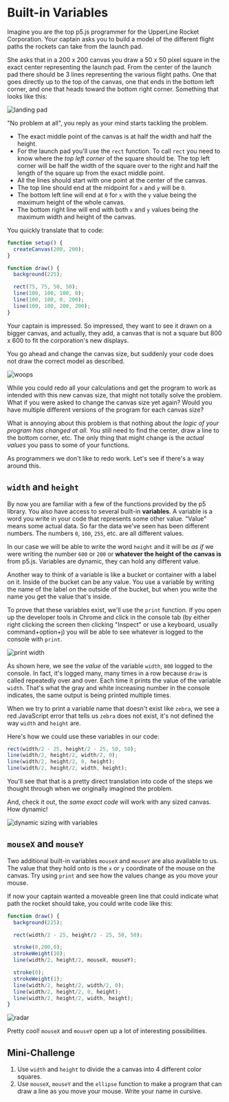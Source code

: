 # Built-in Variables

Imagine you are the top p5.js programmer for the  UpperLine Rocket Corporation.  Your captain asks you to build a model of the different flight paths the rockets can take from the launch pad.

She asks that in a 200 x 200 canvas you draw a 50 x 50 pixel square in the exact center representing the launch pad.  From the center of the launch pad there should be 3 lines representing the various flight paths. One that goes directly up to the top of the canvas, one that ends in the bottom left corner, and one that heads toward the bottom right corner. Something that looks like this:

![landing pad](/resources/landing-pad.png)

"No problem at all", you reply as your mind starts tackling the problem.

- The exact middle point of the canvas is at half the width and half the height.
- For the launch pad you'll use the `rect` function. To call `rect` you need to know where the *top left corner* of the square should be.  The top left corner will be half the width of the square over to the right and half the length of the square up from the exact middle point.
- All the lines should start with one point at the center of the canvas.
- The top line should end at the midpoint for `x` and `y` will be `0`.
- The bottom left line will end at `0` for `x` with the `y` value being the maximum height of the whole canvas.
- The bottom right line will end with both `x` and `y` values being the maximum width and height of the canvas.

You quickly translate that to code:

```javascript
function setup() {
  createCanvas(200, 200);
}

function draw() {
  background(225);

  rect(75, 75, 50, 50);
  line(100, 100, 100, 0);
  line(100, 100, 0, 200);
  line(100, 100, 200, 200);
}
```

Your captain is impressed. So impressed, they want to see it drawn on a bigger canvas, and actually, they add, a canvas that is not a square but 800 x 600 to fit the corporation's new displays.

You go ahead and change the canvas size, but suddenly your code does not draw the correct model as described.

![woops](/resources/launch-pad-resize.gif)

While you could redo all your calculations and get the program to work as intended with this new canvas size, that might not totally solve the problem.  What if you were asked to change the canvas size yet again? Would you have multiple different versions of the program for each canvas size?

What is annoying about this problem is that nothing about *the logic of your program has changed at all*. You still need to find the center, draw a line to the bottom corner, etc.  The only thing that might change is the *actual values* you pass to some of your functions.  

As programmers we don't like to redo work.  Let's see if there's a way around this.

## `width` and `height`
By now you are familiar with a few of the functions provided by the p5 library.  You also have access to several built-in **variables**.  A variable is a word you write in your code that represents some other value.  "Value" means some actual data. So far the data we've seen has been different numbers. The numbers `0`, `100`, `255`, etc. are all different values.

In our case we will be able to write the word `height` and it will be *as if* we were writing the number `600` or `200` or **whatever the height of the canvas is** from p5.js. Variables are dynamic, they can hold any different value.

Another way to think of a variable is like a bucket or container with a label on it. Inside of the bucket can be any value.  You use a variable by writing the name of the label on the outside of the bucket, but when you write the name you get the value that's inside.

To prove that these variables exist, we'll use the `print` function. If you open up the developer tools in Chrome and click in the console tab (by either right clicking the screen then clicking "Inspect" or use a keyboard, usually command+option+j) you will be able to see whatever is logged to the console with `print`.

![print width](/resources/print-width.gif)

As shown here, we see the *value* of the variable `width`, `800` logged to the console. In fact, it's logged many, many times in a row because `draw` is called repeatedly over and over. Each time it prints the value of the variable `width`. That's what the gray and white increasing number in the console indicates, the same output is being printed multiple times.

When we try to print a variable name that doesn't exist like `zebra`, we see a red JavaScript error that tells us `zebra` does not exist, it's not defined the way `width` and `height` are.

Here's how we could use these variables in our code:

```javascript
rect(width/2 - 25, height/2 - 25, 50, 50);
line(width/2, height/2, width/2, 0);
line(width/2, height/2, 0, height);
line(width/2, height/2, width, height);
```

You'll see that that is a pretty direct translation into code of the steps we thought through when we originally imagined the problem.

And, check it out, the *same exact code* will work with any sized canvas. How dynamic!

![dynamic sizing with variables](/resources/dynamic-variables.gif)

## `mouseX` and `mouseY`
Two additional built-in variables `mouseX` and `mouseY` are also available to us. The value that they hold onto is the `x` or `y` coordinate of the mouse on the canvas. Try using `print` and see how the values change as you move your mouse.

If now your captain wanted a moveable green line that could indicate what path the rocket should take, you could write code like this:

```javascript
function draw() {
  background(225);

  rect(width/2 - 25, height/2 - 25, 50, 50);

  stroke(0,200,0);
  strokeWeight(10);
  line(width/2, height/2, mouseX, mouseY);

  stroke(0);
  strokeWeight(1);
  line(width/2, height/2, width/2, 0);
  line(width/2, height/2, 0, height);
  line(width/2, height/2, width, height);
}
```

![radar](/resources/radar.gif)

Pretty cool!  `mouseX` and `mouseY` open up a lot of interesting possibilities.

## Mini-Challenge

1. Use `width` and `height` to divide the a canvas into 4 different color squares.
2. Use `mouseX`, `mouseY` and the `ellipse` function to make a program that can draw a line as you move your mouse. Write your name in cursive. 
